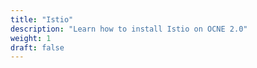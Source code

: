 ```yaml
---
title: "Istio"
description: "Learn how to install Istio on OCNE 2.0"
weight: 1
draft: false
---
```

